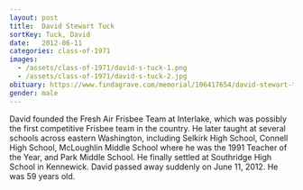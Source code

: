 ```yaml
---
layout: post
title:  David Stewart Tuck
sortKey: Tuck, David
date:   2012-06-11
categories: class-of-1971
images:
  - /assets/class-of-1971/david-s-tuck-1.png
  - /assets/class-of-1971/david-s-tuck-2.jpg
obituary: https://www.findagrave.com/memorial/106417654/david-stewart-tuck
gender: male
---
```

David founded the Fresh Air Frisbee Team at Interlake, which was possibly the first competitive Frisbee team in the country. He later taught at several schools across eastern Washington, including Selkirk High School, Connell High School, McLoughlin Middle School where he was the 1991 Teacher of the Year, and Park Middle School. He finally settled at Southridge High School in Kennewick. David passed away suddenly on June 11, 2012. He was 59 years old.
